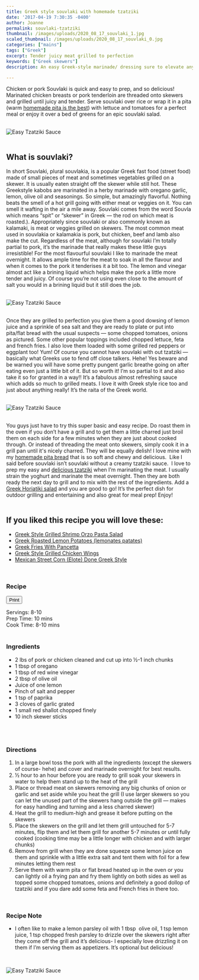 ```yaml
---
title: Greek style souvlaki with homemade tzatziki
date: '2017-04-19 7:30:35 -0400'
author: Joanne
permalink: souvlaki-tzatziki
thumbnail: /images/uploads/2020_08_17_souvlaki_1.jpg
scaled_thumbnail: /images/uploads/2020_08_17_souvlaki_0.jpg
categories: ["mains"]
tags: ["Greek"]
excerpt: Tender juicy meat grilled to perfection 
keywords: ["Greek skewers"]
description: An easy Greek-style marinade/ dressing sure to elevate anything you make with it 

---
```

<span class="blog-text">

Chicken or pork Souvlaki is quick and easy to prep, and so delicious! Marinated chicken breasts or pork tenderloin are threaded onto skewers and grilled until juicy and tender. Serve souvlaki over rice or wrap it in a pita (warm [homemade pita is the best](https://www.oliveandmango.com/fresh-homemade-pita-bread/)) with lettuce and tomatoes for a perfect meal or enjoy it over a bed of greens for an epic souvlaki salad. 
</br>
</br>

![Easy Tzatziki Sauce](/images/uploads/2020_08_17_souvlaki_2.jpg)
</br>
</br>

## What is souvlaki?

In short Souvlaki, plural souvlakia, is a popular Greek fast food (street food) made of small pieces of meat and sometimes vegetables grilled on a skewer. It is usually eaten straight off the skewer while still hot. These Greekstyle kabobs are marinated in a herby marinade with oregano garlic, lemon, olive oil and seasonings. So simple, but amazingly flavorful. Nothing beats the smell of a hot grill going with either meat or veggies on it. You can smell it wafting in the air a mile away. Souvlaki comes from the word Souvla which means “spit” or “skewer” in Greek — the rod on which meat is roasted.). Appropriately since souvlaki or also commonly known as kalamaki, is meat or veggies grilled on skewers. The most common meat used in souvlakia or kalamakia is pork, but chicken, beef and lamb also make the cut. Regardless of the meat, although for souvlaki I’m totally partial to pork, it’s the marinade that really makes these little guys irresistible! For the most flavourful souvlaki I like to marinade the meat overnight. It allows ample time for the meat to soak in all the flavour and when it comes to the pork it tenderises it a bit too. The lemon and vinegar almost act like a brining liquid which helps make the pork a little more tender and juicy. Of course you’re not using even close to the amount of salt you would in a brining liquid but it still does the job.
</br>
</br>

![Easy Tzatziki Sauce](/images/uploads/2020_08_17_souvlaki_3.jpg)
</br>
</br>

Once they are grilled to perfection you give them a good dowsing of lemon juice and a sprinkle of sea salt and they are ready to plate or put into pita/flat bread with the usual suspects — some chopped tomatoes, onions as pictured. Some other popular toppings included chopped lettuce, feta and french fries. I also love them loaded with some grilled red peppers or eggplant too! Yum! Of course you cannot have souvlaki with out tzatziki — basically what Greeks use to fend off close talkers. Hehe! Yes beware and be warned you will have some pretty pungent garlic breathe going on after eating even just a little bit of it. But so worth it! I’m so partial to it and also take it so for granted in a way!! It’s a fabulous almost refreshing sauce which adds so much to grilled meats. I love it with Greek style rice too and just about anything really! It’s the raita of the Greek world. 
</br>
</br>

![Easy Tzatziki Sauce](/images/uploads/2020_08_17_souvlaki_4.jpg)
</br>
</br>

You guys just have to try this super basic and easy recipe. Do roast them in the oven if you don’t have a grill and to get them a little charred just broil them on each side for a few minutes when they are just about cooked through. Or instead of threading the meat onto skewers, simply cook it in a grill pan until it's nicely charred. They will be equally delish! I love mine with my [homemade pita bread](https://www.oliveandmango.com/fresh-homemade-pita-bread/) that is so soft and chewy and delicious.  Like I said before souvlaki isn’t souvlaki without a creamy tzatziki sauce.  I love to prep my easy and [delicious tzatziki](https://www.oliveandmango.com/easy-tzatziki-sauce-garlic-yogurt-cucumber-dip/) when I’m marinating the meat. I usually strain the yoghurt and marinate the meat overnight. Then they are both ready the next day to grill and to mix with the rest of the ingredients. Add a [Greek Horiatiki salad](https://www.oliveandmango.com/classic-greek-village-salad-horiatiki/) and you are good to go! It’s the perfect dish for outdoor grilling and entertaining and also great for meal prep! Enjoy! 
</br>
</br>

## If you liked this recipe you will love these: 
* <span class="highlight"><a href="https://www.oliveandmango.com/greek-style-grilled-shrimp-orzo-pasta-salad">Greek Style Grilled Shrimp Orzo Pasta Salad </a></span>
* <span class="highlight"><a href="https://www.oliveandmango.com/greek-roasted-lemon-potatoes-lemonates-patates">Greek Roasted Lemon Potatoes (lemonates patates) </a></span>
* <span class="highlight"><a href="https://www.oliveandmango.com/greek-fries-with-pancetta">Greek Fries With Pancetta </a></span>
* <span class="highlight"><a href="https://www.oliveandmango.com/greek-style-grilled-chicken-wings">Greek Style Grilled Chicken Wings </a></span>
* <span class="highlight"><a href="https://www.oliveandmango.com/mexican-street-corn-elote-done-greek-style">Mexican Street Corn (Elote) Done Greek Style</a></span>

</br>
</span>

### Recipe
<div print_button><form>
<input type="button" value="Print" class="btn__print" onClick="window.print()">
</form></div>

<div>Servings: <span itemprop="recipeYield">8-10</div>
<div>Prep Time: <meta itemprop="prepTime" content="PT10M">10 mins</div>
<div>Cook Time: <meta itemprop="cookTime" content="PT10M">8-10 mins</div>
</br>

### Ingredients

* <span itemprop="recipeIngredient">2 lbs of pork or chicken cleaned and cut up into &frac12;-1 inch chunks </span>
* <span itemprop="recipeIngredient">1 tbsp of oregano</span>
* <span itemprop="recipeIngredient">1 tbsp of red wine vinegar</span>
* <span itemprop="recipeIngredient">2 tbsp of olive oil</span>
* <span itemprop="recipeIngredient">Juice of one lemon</span>
* <span itemprop="recipeIngredient">Pinch of salt and pepper</span>
* <span itemprop="recipeIngredient">1 tsp of paprika</span>
* <span itemprop="recipeIngredient">3 cloves of garlic grated</span>
* <span itemprop="recipeIngredient">1 small red shallot chopped finely</span>
* <span itemprop="recipeIngredient">10 inch skewer sticks </span>
</br>
</br>

### Directions

1. In a large bowl toss the pork with all the ingredients (except the skewers of course- hehe) and cover and marinade overnight for best results.
2. &frac12; hour to an hour before you are ready to grill soak your skewers in water to help them stand up to the heat of the grill
3. Place or thread meat on skewers removing any big chunks of onion or garlic and set aside while you heat the grill (I use larger skewers so you can let the unused part of the skewers hang outside the grill — makes for easy handling and turning and a less charred skewer)
4. Heat the grill to medium-high and grease it before putting on the skewers
5. Place the skewers on the grill and let them grill untouched for 5-7 minutes, flip them and let them grill for another 5-7 minutes or until fully cooked (cooking time may be a little longer with chicken and with larger chunks)
6. Remove from grill when they are done squeeze some lemon juice on them and sprinkle with a little extra salt and tent them with foil for a few minutes letting them rest
7. Serve them with warm pita or flat bread heated up in the oven or you can lightly oil a frying pan and fry them lightly on both sides as well as topped some chopped tomatoes, onions and definitely a good dollop of tzatziki and if you dare add some feta and French fries in there too.
</br>

### Recipe Note 
* I often like to make a lemon parsley oil with 1 tbsp  olive oil, 1 tsp lemon juice, 1 tsp chopped fresh parsley to drizzle over the skewers right after they come off the grill and it’s delicious- I especially love drizzling it on them if I’m serving them as appetizers. It’s optional but delicious!

</br>

![Easy Tzatziki Sauce](/images/uploads/2020_08_17_souvlaki_5.jpg)
